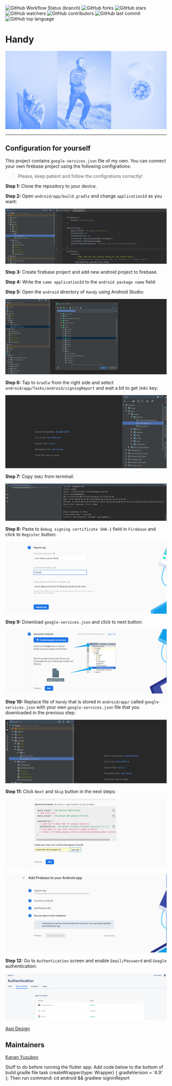 ![GitHub Workflow Status (branch)](https://img.shields.io/github/workflow/status/yusubx/Handy/Flutter%20CI/master)
![GitHub forks](https://img.shields.io/github/forks/yusubx/Handy)
![GitHub stars](https://img.shields.io/github/stars/yusubx/Handy)
![GitHub watchers](https://img.shields.io/github/watchers/yusubx/Handy)
![GitHub contributors](https://img.shields.io/github/contributors/yusubx/Handy)
![GitHub last commit](https://img.shields.io/github/last-commit/yusubx/Handy)
![GitHub top language](https://img.shields.io/github/languages/top/Kanza-Studio/Handy)

# Handy

<img src="art/run.jpeg"/>

-------

## Configuration for yourself

This project contains `google-services.json` file of my own. You can connect your own firebase project using the following configrations:

> Please, keep patient and follow the configrations correctly!

**Step 1:** Clone the repository to your device.

**Step 2:** Open `android/app/build.gradle` and change `applicationId` as you want: 

![Step 2](configuration-steps/step-2.PNG)

**Step 3:** Create firebase project and add new android project to firebase.

**Step 4:** Write the `same applicationId` to the `android package name` field:

**Step 5:** Open the `android` directory of `Handy` using Android Studio:

![Step 5](configuration-steps/step5.PNG)

**Step 6:** Tap to `Gradle` from the right side and select `android/app/Tasks/android/signingReport` and wait a bit to get `SHA1` key:

![Step 6](configuration-steps/step6.PNG)

**Step 7:** Copy `SHA1` from terminal:

![Step 7](configuration-steps/step7.PNG)

**Step 8:** Paste to `Debug signing certificate SHA-1` field in `Firebase` and click to `Register` button:

![Step 8](configuration-steps/step8.PNG)

**Step 9:** Download `google-services.json` and click to next button:

![Step 9](configuration-steps/step9.PNG)

**Step 10:** Replace file of `Handy` that is stored in `android/app/` called `google-services.json` with your own `google-services.json` file that you downloaded in the previous step:

![Step 10](configuration-steps/step10.PNG)

**Step 11:** Click `Next` and `Skip` button in the next steps:

![Step 11-1](configuration-steps/step11-1.PNG)

![Step 11-2](configuration-steps/step11-2.PNG)

**Step 12:** Go to `Authentication` screen and enable `Email/Password` and `Google` authentication:

![Step 12](configuration-steps/step12.PNG)



[App Design](http://bit.ly/handyappdesign)

## Maintainers
[Kanan Yusubov](https://github.com/yusubx)

Stuff to do before running the flutter app: 
Add code below to the bottom of build.gradle file
task createWrapper(type: Wrapper) {
    gradleVersion = '4.9'
};
Then run command:
cd android && gradlew signinReport

